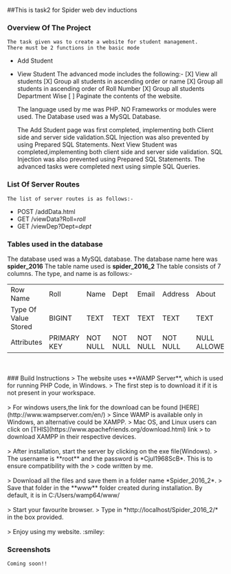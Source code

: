 ##This is task2 for Spider web dev inductions
### Overview Of The Project
    The task given was to create a website for student management.
    There must be 2 functions in the basic mode
* Add Student
* View Student
    The advanced mode includes the following:-
[X] View all students
[X] Group all students in ascending order or name
[X] Group all students in ascending order of Roll Number
[X] Group all students Department Wise
[ ] Paginate the contents of the website.
    
    The language used by me was PHP. NO Frameworks or modules were used.
    The Database used was a MySQL Database.
    
    The Add Student page was first completed, implementing both Client side
    and server side validation.SQL Injection was also prevented by using 
    Prepared SQL Statements.
    Next View Student was completed,implementing both client side and server side
    validation. SQL Injection was also prevented using Prepared SQL Statements.
    The advanced tasks were completed next using simple SQL Queries.
### List Of Server Routes
    The list of server routes is as follows:-
- POST /addData.html
- GET /viewData?Roll=*roll*
- GET /viewDep?Dept=*dept*
### Tables used in the database
The database used was a MySQL database. The database name here was **spider_2016**
The table name used is **spider_2016_2**
The table consists of 7 columns. The type, and name is as follows:-
<table>
<tr>
<td>Row Name</td>
<td>Roll</td>
<td>Name</td>
<td>Dept</td>
<td>Email</td>
<td>Address</td>
<td>About</td>
<td>Password</td>
</tr>
<tr>
<td>Type Of Value Stored</td>
<td>BIGINT</td>
<td>TEXT</td>
<td>TEXT</td>
<td>TEXT</td>
<td>TEXT</td>
<td>TEXT</td>
<td>TEXT</td>
</tr>
<tr>
<td>Attributes</td>
<td>PRIMARY KEY</td>
<td>NOT NULL</td>
<td>NOT NULL</td>
<td>NOT NULL</td>
<td>NOT NULL</td>
<td>NULL ALLOWED</td>
<td>NOT NULL</td>
</tr>
</table>
<br/>
<br/>
### Build Instructions
> The website uses **WAMP Server**, which is used for running PHP Code, in Windows.
> The first step is to download it if it is not present in your workspace.
<br/>
<br/>
> For windows users,the link for the download can be found [HERE](http://www.wampserver.com/en/)
> Since WAMP is available only in Windows, an alternative could be XAMPP.
> Mac OS, and Linux users can click on [THIS](https://www.apachefriends.org/download.html) link 
> to download XAMPP in their respective devices.
<br/>
<br/>
> After installation, start the server by clicking on the exe file(Windows).
> The username is **root** and the password is *Cjul1968ScB*. This is to ensure compatibility with the
> code written by me.
<br/>
<br/>
> Download all the files and save them in a folder name *Spider_2016_2*.
> Save that folder in the **www** folder created during installation. By default, it is in C:/Users/wamp64/www/
<br/>
<br/>
> Start your favourite browser.
> Type in *http://localhost/Spider_2016_2/* in the box provided.
<br/>
<br/>
> Enjoy using my website. :smiley:

### Screenshots
    Coming soon!!
